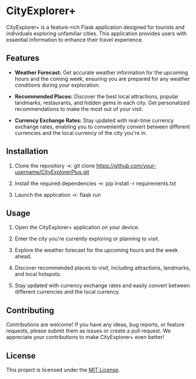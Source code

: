 
# CityExplorer+

CityExplorer+ is a feature-rich Flask application designed for tourists and individuals exploring unfamiliar cities. This application provides users with essential information to enhance their travel experience.

## Features

- **Weather Forecast:** Get accurate weather information for the upcoming hours and the coming week, ensuring you are prepared for any weather conditions during your exploration.

- **Recommended Places:** Discover the best local attractions, popular landmarks, restaurants, and hidden gems in each city. Get personalized recommendations to make the most out of your visit.

- **Currency Exchange Rates:** Stay updated with real-time currency exchange rates, enabling you to conveniently convert between different currencies and the local currency of the city you're in.

## Installation

1. Clone the repository →:  git clone https://github.com/your-username/CityExplorerPlus.git


2. Install the required dependencies →:  pip install -r requirements.txt

3. Launch the application →:  flask run


## Usage

1. Open the CityExplorer+ application on your device.

2. Enter the city you're currently exploring or planning to visit.

3. Explore the weather forecast for the upcoming hours and the week ahead.

4. Discover recommended places to visit, including attractions, landmarks, and local hotspots.

5. Stay updated with currency exchange rates and easily convert between different currencies and the local currency.

## Contributing

Contributions are welcome! If you have any ideas, bug reports, or feature requests, please submit them as issues or create a pull request. We appreciate your contributions to make CityExplorer+ even better!

## License

This project is licensed under the [MIT License](LICENSE).

